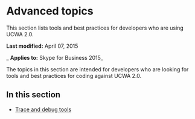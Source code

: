 
# Advanced topics
This section lists tools and best practices for developers who are using UCWA 2.0.

 **Last modified:** April 07, 2015

 _ **Applies to:** Skype for Business 2015_

The topics in this section are intended for developers who are looking for tools and best practices for coding against UCWA 2.0.


## In this section


- [Trace and debug tools](TraceAndDebugTools.md)
    
